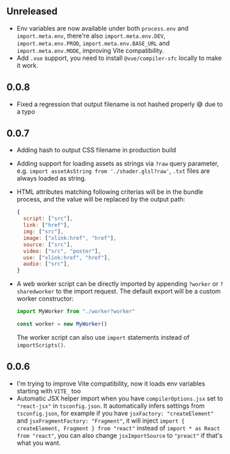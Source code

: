 ## Unreleased

- Env variables are now available under both `process.env` and `import.meta.env`, there're also `import.meta.env.DEV`, `import.meta.env.PROD`, `import.meta.env.BASE_URL` and `import.meta.env.MODE`, improving Vite compatibility.
- Add `.vue` support, you need to install `@vue/compiler-sfc` locally to make it work.

## 0.0.8

- Fixed a regression that output filename is not hashed properly 😅 due to a typo

## 0.0.7

- Adding hash to output CSS filename in production build
- Adding support for loading assets as strings via `?raw` query parameter, e.g. `import assetAsString from './shader.glsl?raw'`, `.txt` files are always loaded as string.
- HTML attributes matching following criterias will be in the bundle process, and the value will be replaced by the output path:

  ```js
  {
    script: ["src"],
    link: ["href"],
    img: ["src"],
    image: ["xlink:href", "href"],
    source: ["src"],
    video: ["src", "poster"],
    use: ["xlink:href", "href"],
    audio: ["src"],
  }
  ```

- A web worker script can be directly imported by appending `?worker` or `?sharedworker` to the import request. The default export will be a custom worker constructor:

  ```js
  import MyWorker from "./worker?worker"

  const worker = new MyWorker()
  ```

  The worker script can also use `import` statements instead of `importScripts()`.

## 0.0.6

- I'm trying to improve Vite compatibility, now it loads env variables starting with `VITE_` too
- Automatic JSX helper import when you have `compilerOptions.jsx` set to `"react-jsx"` in `tsconfig.json`. It automatically infers settings from `tsconfig.json`, for example if you have `jsxFactory: "createElement"` and `jsxFragmentFactory: "Fragment"`, it will inject `import { createElement, Fragment } from "react"` instead of `import * as React from "react"`, you can also change `jsxImportSource` to `"preact"` if that's what you want.
